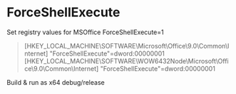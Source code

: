 # ForceShellExecute
Set registry values for MSOffice ForceShellExecute=1

> [HKEY_LOCAL_MACHINE\SOFTWARE\Microsoft\Office\9.0\Common\Internet]
> "ForceShellExecute"=dword:00000001
> [HKEY_LOCAL_MACHINE\SOFTWARE\WOW6432Node\Microsoft\Office\9.0\Common\Internet]
> "ForceShellExecute"=dword:00000001

Build & run as x64 debug/release
